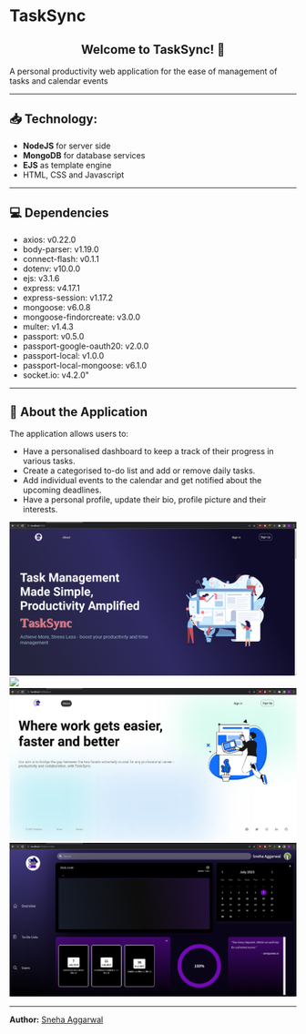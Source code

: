 # TaskSync

<h2 align="center">Welcome to TaskSync! 💜</h2>

A personal productivity web application for the ease of management of tasks and calendar events 
<hr>

## 📥 Technology:

<ul>
    <li><b>NodeJS</b> for server side</li>
    <li><b>MongoDB</b> for database services</li>
    <li><b>EJS</b> as template engine</li>
    <li>HTML, CSS and Javascript</li>
</ul>

<hr>

## 💻 Dependencies

<ul>
    <li>axios: v0.22.0</li>
    <li>body-parser: v1.19.0</li>
    <li>connect-flash: v0.1.1</li>
    <li>dotenv: v10.0.0</li>
    <li>ejs: v3.1.6</li>
    <li>express: v4.17.1</li>
    <li>express-session: v1.17.2</li>
    <li>mongoose: v6.0.8</li>
    <li>mongoose-findorcreate: v3.0.0</li>
    <li>multer: v1.4.3</li>
    <li>passport: v0.5.0</li>
    <li>passport-google-oauth20: v2.0.0</li>
    <li>passport-local: v1.0.0</li>
    <li>passport-local-mongoose: v6.1.0</li>
    <li>socket.io: v4.2.0"</li>
</ul>

<hr>

## 📕 About the Application

The application allows users to:
<ul>
    <li>Have a personalised dashboard to keep a track of their progress in various tasks.</li>
    <li>Create a categorised to-do list and add or remove daily tasks.</li>
    <li>Add individual events to the calendar and get notified about the upcoming deadlines.</li>
    <li>Have a personal profile, update their bio, profile picture and their interests.</li>
    
</ul>

<img src = "/ss/Homepage.png">
<img src = "/ss/Homepage-2">
<img src = "/ss/Aboutpage.png">
<img src = "/ss/Dashboard.png">


<hr>

**Author:** [Sneha Aggarwal](https://github.com/codebraker7)